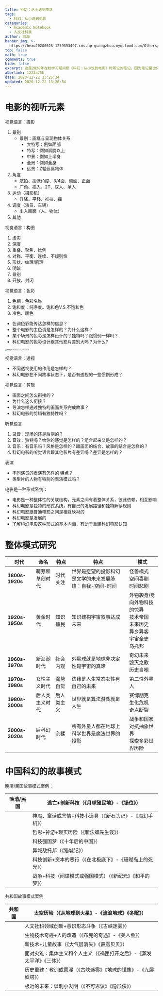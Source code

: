 ```yaml
---
title: 科幻：从小说到电影
tags:
  - 科幻：从小说到电影
categories:
  - Academic Notebook
  - 人文社科类
author: 向海
banner_img: >-
  https://hexo20200628-1259353497.cos.ap-guangzhou.myqcloud.com/Others/Fluid/post/post2.jpg
top: false
math: true
comments: true
hide: false
excerpt: 这是2020年在校学习期间修《科幻：从小说到电影》时所记的笔记。因为笔记量也只有一点点，因此把所有的笔记放置于一篇文档当中，以便查阅。
abbrlink: 1223a75b
date: 2020-12-22 13:26:34
updated: 2020-12-22 13:26:34
---
```

# 电影的视听元素

视觉语言：摄影

1. 景别
   + 景别：画框与呈现物体关系
     + 大特写：例如面部
     + 特写：例如肩膀以上
     + 中景：例如上半身
     + 全景：例如全身
     + 远景：Z轴远离物体
2. 角度
   + 航拍、高低角度、3/4面、侧面、正面
   + 广角、插入、2T、双人、单人
3. 运动（摄影机）
   + 升降、平移、推拉、摇
4. 调度（演员、车辆）
   + 出入画面（人、物体）
5. 其他

视觉语言：构图

1. 虚实
2. 深度
3. 重叠、聚焦、比例
4. 对称、平衡、连续、不规则性
5. 形状、纹理/肌理
6. 明暗
7. 景别
8. 开放、封闭

视觉语言：色彩

1. 色相：色彩名称
2. 饱和度：纯净度。饱和色V.S.不饱和色
3. 冷色、暖色

+ 色调色彩能传达怎样的信息？
+ 整个电影的主色调是怎样的？为什么这样？
+ 某个场景的色彩是怎样设计的？独特吗？跟惯例一样吗？
+ 科幻电影的色彩设计跟其他影片差别大吗？为什么?

<img src="https://hexo20200628-1259353497.cos.ap-guangzhou.myqcloud.com/Articles/Academic_Notes/Others/image-20201222125135579.png" alt="image-20201222125135579" style="zoom: 40%;" />

视觉语言：透视	

+ 不同透视使用的作用是怎样的？
+ 科幻电影在不同故事状态下，是否有透视的一些惯例形成？

视觉语言：剪辑

+ 画面之间怎么衔接的？
+ 为什么这么衔接？
+ 导演怎样通过独特的画面关系完成故事？
+ 科幻电影的剪辑有独特性吗？

听觉语言

1. 录音：现场的还是后期的？
2. 音效：独特吗？给你的感觉是怎样的？组合起来又是怎样的？
3. 音乐：有音乐吗？风格是怎样的？跟画面的结合、故事的结合是怎样的？
4. 科幻电影的听觉语言跟其他影片有差异吗？差异是怎样的？

表演

+ 不同演员的表演有怎样的 特点？
+ 类型片的人物有特别的表演模式吗？

电影是一种形式系统：

+ 电影是一种整体性的关联结构，元素之间有着整体关系，彼此依赖，相互影响
+ 科幻电影是独特的形式系统，有自己的发展路径和独特解读规则
+ 科幻电影跟普通电影之间是相互映衬的
+ 科幻电影是发展的
+ 了解科幻电影这种形式的基本内涵，有助于重建科幻电影认知

# 整体模式研究

| **时代**        | **命名**       | **特点**   | **特点**                                                 | **模式**                                                     |
| --------------- | -------------- | ---------- | -------------------------------------------------------- | ------------------------------------------------------------ |
| **1800s-1920s** | 萌芽和草创时代 | 时代关注   | 世界是愿望的投影科幻是文学的未来发展脉络：自我-空间-时间 | 怪兽模式<br />空间喜剧<br />时间悲剧                         |
| **1920s-1950s** | 黄金时代       | 知识殖民   | 知识建构宇宙叙事达成未来                                 | 外物袭身/身向外物科技的惊异<br />技术帝国<br />未来历史<br />异乡异客<br />宇宙全史<br />乌托邦 |
| **1960s-1970s** | 新浪潮时代     | 社会内观   | 外星球就是地球非决定性是宇宙的真谛                       | 奇幻未来<br />毁灭之歌<br />历史自嘲                         |
| **1970s-1980s** | 女性主义时代   | 弱势自觉   | 边缘是人生常态女性有自己的未来                           | 第二性外星人                                                 |
| **1980s-2000s** | 后人类主义时代 | 后人类主义 | 世界就是算法游戏就是人生                                 | 赛博朋克<br />生化危机<br />奇点断裂                         |
| **2000s-2020s** | 后科幻时代     | 杂糅       | 所有外星人都在地球上科学世界是魔法世界的投影             | 战争和国家<br />对抗抽象世界<br />探索多彩世界历险           |

# 中国科幻的故事模式

晚清/民国故事模式案例：

| 晚清/民国 | 逃亡+创新科技（《月球殖民地》-《错位》）                  |
| --------- | --------------------------------------------------------- |
|           | 神魔、童话或言情+科技小道具（《新石头记》-《魔幻手机》）  |
|           | 哲思+神游+现实历险（《新法螺先生谈》）                    |
|           | 科技强国梦（《十年后的中国》）                            |
|           | 异域敌托邦（《猫城记》）                                  |
|           | 科技创新+资本的恶行（《在北极底下》-《珊瑚岛上的死光》）  |
|           | 战争+科技（间谍模式或强国模式）（《新纪元》《和平的梦》） |

共和国故事模式案例

| 共和国 | 太空历险（《从地球到火星》-《流浪地球》《冬眠》）            |
| ------ | ------------------------------------------------------------ |
|        | 人文社科领域创新+意识形态斗争（《古峡迷雾》）                |
|        | 生物技术奇迹+人的改造（《布克的奇遇》-《美人鱼》）           |
|        | 新技术+儿童故事（《大气层消失》《霹雳贝贝》）                |
|        | 面对灾难：集体主义和个人主义（《祸匣打开之后》-《蒸发太平洋》《三体》） |
|        | 历史重建：教训或意淫（《古峡迷雾》《地球的镜像》-《九层妖塔》） |
|        | 极近的未来：讽刺小发明（《不可思议》《隐形侠》）             |